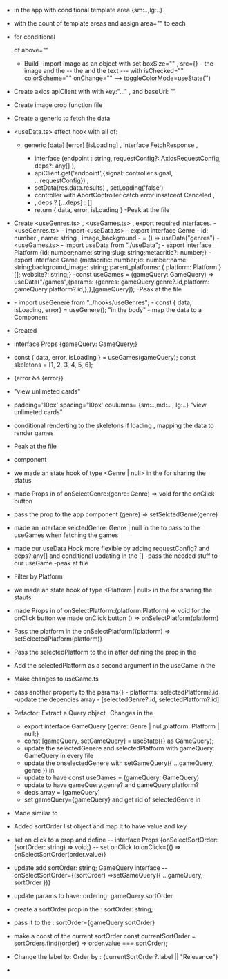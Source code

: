 - <Grid> in the app with conditional template area {sm:..,lg:..}
- <GridItem> with the count of template areas and assign area="" to each
- <Show> for conditional <Nav> of above=""
    - Build <NavBar>
    -import image as an object with set boxSize="" , src={}
    -<HStack> the image and the <ColorModeSwitch>
    --<HStack> the <Switch> and the text
    ---<Switch> with isChecked="" colorScheme="" onChange="" --> toggleColorMode=useState('')
- Create axios apiClient with with key:"..." , and baseUrl: ""
- Create image crop function file
- Create a generic <useData> to fetch the data
 - <useData.ts> effect hook with all of:
    - generic [data] [error] [isLoading] , interface FetchResponse<T> , 
        - interface <T>(endpoint : string, requestConfig?: AxiosRequestConfig, deps?: any[] ), 
        - apiClient.get('endpoint',{signal: controller.signal, ...requestConfig}) , 
        - setData(res.data.results) , setLoading('false') 
        - controller with AbortController catch error insatceof Canceled ,
        - , deps ? [...deps] : []
        - return { data, error, isLoading } 
    -Peak at the file
- Create <useGenres.ts> , <useGames.ts> , export required interfaces.
    -<useGenres.ts> 
        - import <useData.ts>
        - export interface Genre
        - id: number , name: string , image_background
        - <useGenere> = () => useData<Genre>("genres")
    -<useGames.ts>
        - import useData from "./useData";
        - export interface Platform {id: number;name: string;slug: string;metacritic?: number;}
        - export interface Game {metacritic: number;id: number;name: string;background_image: string; parent_platforms: { platform: Platform }[]; website?: string;}
        -const useGames = (gameQuery: GameQuery) => useData<Game>("/games",{params: {genres: gameQuery.genre?.id,platform: gameQuery.platform?.id,},},[gameQuery]);
        -Peak at the file
- <GenreList>
  - import useGenere from "../hooks/useGenres";
  - const { data, isLoading, error} = useGenere(); "in the body"
  - map the data to a <List> Component

- Created <GameGrid> 
 - interface Props {gameQuery: GameQuery;}
 - const { data, error, isLoading } = useGames(gameQuery);
   const skeletons = [1, 2, 3, 4, 5, 6];
 - {error && <Text>{error}</Text>}
 - <SimpleGrid> "view unlimeted cards"
 - padding='10px' spacing='10px' coulumns= {sm:..,md:.. , lg:..} "view unlimeted cards"
 - conditional renderting to the skeletons if loading , mapping the data to render games
 - Peak at the file

 - <PlatformSelector> component
  - we made an state hook of type <Genre | null> in the <App> for sharing the status
  - made Props in <GenreList> of onSelectGenre:(genre: Genre) => void for the onClick button
  - pass the prop to the app component (genre) => setSelctedGenre(genre)
  - made an interface selctedGenre: Genre | null  in the <GameGrid> to pass to the useGames when fetching the games
  - made our useData Hook more flexible by adding  requestConfig? and deps?:any[] and conditional updating in the [] 
  -pass the needed stuff to our useGame 
  -peak at file

 - Filter by Platform
  - we made an state hook of type <Platform | null> in the <App> for sharing the stauts
  - made Props in <PlatformIconList> of onSelectPlatform:(platform:Platform) => void for the onClick button we made onClick button () => onSelectPlatform(platform)
  - Pass the platform in the <App> onSelectPlatform{(platform) => setSelectedPlatform(platform)}
  - Pass the selectedPlatform to the <GameGrid> in <App> after defining the prop in the <GameGrid>
  - Add the selectedPlatform as a second argument in the useGame in the <GameGrid>
  - Make changes to useGame.ts 
   - pass another property to the params{}
    - platforms: selectedPlatform?.id
   -update the depencies array
    - [selectedGenre?.id, selectedPlatform?.id]

- Refactor: Extract a Query object
 -Changes in the <App>
  - export interface GameQuery {genre: Genre | null;platform: Platform | null;}
  - const [gameQuery, setGameQuery] = useState<GameQuery>({} as GameQuery);
  - update the selectedGenere and selectedPlatform with gameQuery: GameQuery in every file
  - update the onselectedGenere with setGameQuery({ ...gameQuery, genre }) in <App>
  - update <useGames> to have const useGames = (gameQuery: GameQuery) 
  - update <useGames> to have gameQuery.genre? and gameQuery.platform? 
  - deps array = [gameQuery]
  - set gameQuery={gameQuery} and get rid of selectedGenre in <App>
  
- Made <SortSelector> similar to <PlatformSelector>

-  Added sortOrder list object and map it to have value and key
- set on click to a prop  and define 
-- interface Props {onSelectSortOrder: (sortOrder: string) => void;}
-- set onClick to 
              onClick={() => onSelectSortOrder(order.value)}
- update <App>  add   sortOrder: string; GameQuery interface
--          onSelectSortOrder={(sortOrder) =>setGameQuery({ ...gameQuery, sortOrder })}
- update <useGames> params to have:
        ordering: gameQuery.sortOrder
- create a sortOrder prop in the <SortSelector>:  sortOrder: string;
- pass it to the <App> : sortOrder={gameQuery.sortOrder}
- make a const of the current sortOrder
 const currentSortOrder = sortOrders.find((order) => order.value === sortOrder);
- Change the label to:
        Order by : {currentSortOrder?.label || "Relevance"}

-



